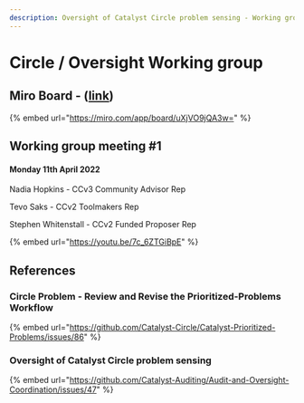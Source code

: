```yaml
---
description: Oversight of Catalyst Circle problem sensing - Working group
---
```


# Circle / Oversight Working group

## Miro Board - ([link](https://miro.com/app/board/uXjVO9jQA3w=/))

{% embed url="https://miro.com/app/board/uXjVO9jQA3w=" %}

## Working group meeting #1&#x20;

#### Monday 11th April 2022

Nadia Hopkins - CCv3 Community Advisor Rep

Tevo Saks - CCv2 Toolmakers Rep

Stephen Whitenstall - CCv2 Funded Proposer Rep

{% embed url="https://youtu.be/7c_6ZTGiBpE" %}

## References

### Circle Problem - Review and Revise the Prioritized-Problems Workflow

{% embed url="https://github.com/Catalyst-Circle/Catalyst-Prioritized-Problems/issues/86" %}

### Oversight of Catalyst Circle problem sensing

{% embed url="https://github.com/Catalyst-Auditing/Audit-and-Oversight-Coordination/issues/47" %}

